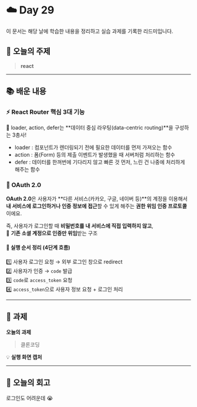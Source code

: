# ☁️ Day 29
이 문서는 해당 날에 학습한 내용을 정리하고 실습 과제를 기록한 리드미입니다.

## 🔖 오늘의 주제
> **react**

---

## 📚 배운 내용
### ⚡ React Router 핵심 3대 기능
📌 loader, action, defer는 **데이터 중심 라우팅(data-centric routing)**을 구성하는 3총사!
- loader : 컴포넌트가 렌더링되기 전에 필요한 데이터를 먼저 가져오는 함수
- action : 폼(Form) 등의 제출 이벤트가 발생했을 때 서버처럼 처리하는 함수
- defer : 데이터를 한꺼번에 기다리지 않고 빠른 것 먼저, 느린 건 나중에 처리하게 해주는 함수

### 🔐 OAuth 2.0
**OAuth 2.0**은 사용자가 **다른 서비스(카카오, 구글, 네이버 등)**의 계정을 이용해서
**내 서비스에 로그인하거나 인증 정보에 접근**할 수 있게 해주는 **권한 위임 인증 프로토콜**이에요.   

즉, 사용자가 로그인할 때 **비밀번호를 내 서비스에 직접 입력하지 않고**,      
🔑 **기존 소셜 계정으로 인증만 위임**받는 구조

#### 🔄 실행 순서 정리 (4단계 흐름)

1️⃣ 사용자 로그인 요청 → 외부 로그인 창으로 redirect   
2️⃣ 사용자가 인증 → `code` 발급    
3️⃣ `code`로 `access_token` 요청    
4️⃣ `access_token`으로 사용자 정보 요청 + 로그인 처리

---

## 📝 과제

**오늘의 과제**
> 클론코딩

💡 **실행 화면 캡처**



---

## 💭 오늘의 회고
로그인도 어려운데 😭
